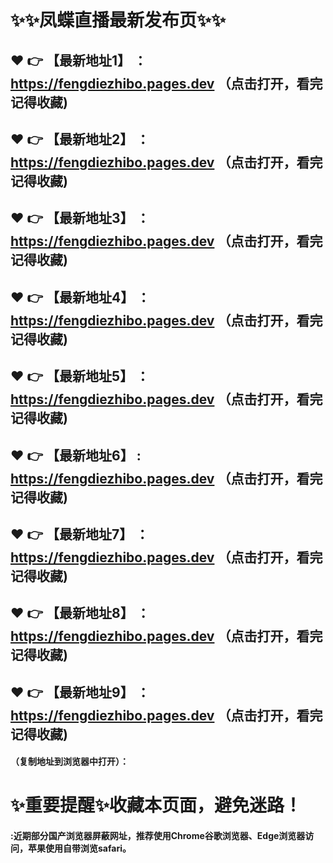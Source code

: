 # :sparkles::sparkles:凤蝶直播最新发布页:sparkles::sparkles:

 :heart: :point_right: 【最新地址1】 ：https://fengdiezhibo.pages.dev  （点击打开，看完记得收藏)
 ------
 :heart: :point_right: 【最新地址2】 ：https://fengdiezhibo.pages.dev   （点击打开，看完记得收藏)
 ------
 :heart: :point_right: 【最新地址3】 ：https://fengdiezhibo.pages.dev   （点击打开，看完记得收藏)
 ------
 :heart: :point_right: 【最新地址4】 ：https://fengdiezhibo.pages.dev   （点击打开，看完记得收藏)
 ------
 :heart: :point_right: 【最新地址5】 ：https://fengdiezhibo.pages.dev   （点击打开，看完记得收藏)
 ------
 :heart: :point_right: 【最新地址6】 : https://fengdiezhibo.pages.dev  （点击打开，看完记得收藏)
 ------
 :heart: :point_right: 【最新地址7】 ：https://fengdiezhibo.pages.dev   （点击打开，看完记得收藏)
 ------
 :heart: :point_right: 【最新地址8】 ：https://fengdiezhibo.pages.dev   （点击打开，看完记得收藏)
 ------
 :heart: :point_right: 【最新地址9】 ：https://fengdiezhibo.pages.dev   （点击打开，看完记得收藏)
  ------

  
#### （复制地址到浏览器中打开）：
# :sparkles:重要提醒:sparkles:收藏本页面，避免迷路！
#### :近期部分国产浏览器屏蔽网址，推荐使用Chrome谷歌浏览器、Edge浏览器访问，苹果使用自带浏览safari。
